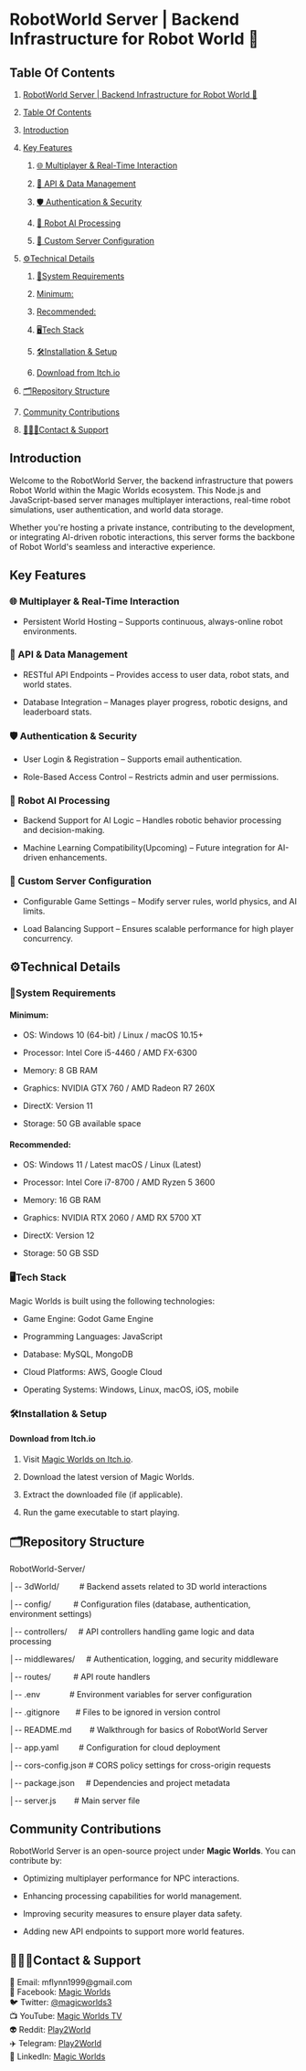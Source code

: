 # RobotWorld Server | Backend Infrastructure for Robot World 🚀

## Table Of Contents

1. [RobotWorld Server | Backend Infrastructure for Robot World 🚀](#robotworld-server--backend-infrastructure-for-robot-world-)

2. [Table Of Contents](#table-of-contents)

3. [Introduction](#introduction)

4. [Key Features](#key-features)

   1. [🌐 Multiplayer & Real-Time Interaction](#-multiplayer--real-time-interaction)

   2. [📡 API & Data Management](#-api--data-management)

   3. [🛡️ Authentication & Security](#️-authentication--security)

   4. [🤖 Robot AI Processing](#-robot-ai-processing)

   5. [🔧 Custom Server Configuration](#-custom-server-configuration)

5. [⚙️Technical Details](#️technical-details)

   1. [🚨System Requirements](#system-requirements)

   2. [Minimum:](#minimum)

   3. [Recommended:](#recommended)

   4. [🖥️Tech Stack](#️tech-stack)

   5. [🛠️Installation & Setup](#️installation--setup)

   6. [Download from Itch.io](#download-from-itchio)

6. [🗂️Repository Structure](#️repository-structure)

7. [Community Contributions](#community-contributions)

8. [👨🏻‍💻Contact & Support](#contact--support)


## Introduction

Welcome to the RobotWorld Server, the backend infrastructure that powers Robot World within the Magic Worlds ecosystem. This Node.js and JavaScript-based server manages multiplayer interactions, real-time robot simulations, user authentication, and world data storage.

Whether you're hosting a private instance, contributing to the development, or integrating AI-driven robotic interactions, this server forms the backbone of Robot World's seamless and interactive experience.


## Key Features

### 🌐 Multiplayer & Real-Time Interaction

- Persistent World Hosting – Supports continuous, always-online robot environments.


### 📡 API & Data Management

- RESTful API Endpoints – Provides access to user data, robot stats, and world states.

- Database Integration – Manages player progress, robotic designs, and leaderboard stats.


### 🛡️ Authentication & Security

- User Login & Registration – Supports email authentication.

- Role-Based Access Control – Restricts admin and user permissions.


### 🤖 Robot AI Processing

- Backend Support for AI Logic – Handles robotic behavior processing and decision-making.

- Machine Learning Compatibility(Upcoming) – Future integration for AI-driven enhancements.


### 🔧 Custom Server Configuration

- Configurable Game Settings – Modify server rules, world physics, and AI limits.

- Load Balancing Support – Ensures scalable performance for high player concurrency.


## ⚙️Technical Details

### 🚨System Requirements

#### Minimum:

- OS: Windows 10 (64-bit) / Linux / macOS 10.15+

- Processor: Intel Core i5-4460 / AMD FX-6300

- Memory: 8 GB RAM

- Graphics: NVIDIA GTX 760 / AMD Radeon R7 260X

- DirectX: Version 11

- Storage: 50 GB available space


#### Recommended:

- OS: Windows 11 / Latest macOS / Linux (Latest)

- Processor: Intel Core i7-8700 / AMD Ryzen 5 3600

- Memory: 16 GB RAM

- Graphics: NVIDIA RTX 2060 / AMD RX 5700 XT

- DirectX: Version 12

- Storage: 50 GB SSD


### 🖥️Tech Stack

Magic Worlds is built using the following technologies:

- Game Engine: Godot Game Engine

- Programming Languages: JavaScript

- Database: MySQL, MongoDB

- Cloud Platforms: AWS, Google Cloud

- Operating Systems: Windows, Linux, macOS, iOS, mobile


### 🛠️Installation & Setup

#### Download from Itch.io

1. Visit [Magic Worlds on Itch.io](https://magicworlds.itch.io/magic-world).

2. Download the latest version of Magic Worlds.

3. Extract the downloaded file (if applicable).

4. Run the game executable to start playing.


## 🗂️Repository Structure

RobotWorld-Server/

│-- 3dWorld/         # Backend assets related to 3D world interactions

│-- config/          # Configuration files (database, authentication, environment settings)

│-- controllers/     # API controllers handling game logic and data processing

│-- middlewares/     # Authentication, logging, and security middleware

│-- routes/          # API route handlers

│-- .env             # Environment variables for server configuration

│-- .gitignore       # Files to be ignored in version control

│-- README.md        # Walkthrough for basics of RobotWorld Server

│-- app.yaml         # Configuration for cloud deployment

│-- cors-config.json # CORS policy settings for cross-origin requests

│-- package.json     # Dependencies and project metadata

│-- server.js        # Main server file


## **Community Contributions**

RobotWorld Server is an open-source project under **Magic Worlds**. You can contribute by:

- Optimizing multiplayer performance for NPC interactions.

- Enhancing processing capabilities for world management.

- Improving security measures to ensure player data safety.

- Adding new API endpoints to support more world features.


## 👨🏻‍💻Contact & Support

📧 Email: mflynn1999\@gmail.com\
📘 Facebook: [Magic Worlds](https://www.facebook.com/MagikWorlds)\
🐦 Twitter: [@magicworlds3](https://x.com/magicworlds3)\
📺 YouTube: [Magic Worlds TV](https://youtube.com/@magicworldstv?si=FHtkbuWJh5aYKmQy)\
👽 Reddit: [Play2World](https://www.reddit.com/user/Play2World/)\
✈️ Telegram: [Play2World](https://t.me/Play2World)\
🔗 LinkedIn: [Magic Worlds](https://www.linkedin.com/company/magic-worlds/)
